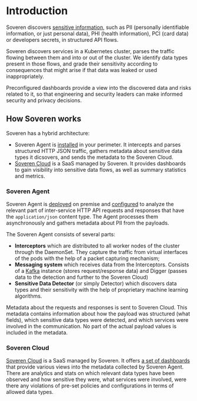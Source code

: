 # Introduction

Soveren discovers [sensitive information](user-guide/data-model/), such as PII (personally identifiable information, or just personal data), PHI (health information), PCI (card data) or developers secrets, in structured API flows.

Soveren discovers services in a Kubernetes cluster, parses the traffic flowing between them and into or out of the cluster. We identify data types present in those flows, and grade their sensitivity according to consequences that might arise if that data was leaked or used inappropriately.

Preconfigured dashboards provide a view into the discovered data and risks related to it, so that engineering and security leaders can make informed security and privacy decisions.

## How Soveren works

Soveren has a hybrid architecture:

* Soveren Agent is [installed](getting-started/quick-start/) in your perimeter. It intercepts and parses structured HTTP JSON traffic, gathers metadata about sensitive data types it dicsovers, and sends the metadata to the Soveren Cloud.
* [Soveren Cloud](https://app.soveren.io/) is a SaaS managed by Soveren. It provides dashboards to gain visibility into sensitive data flows, as well as summary statistics and metrics.

### Soveren Agent

Soveren Agent is [deployed]((getting-started/quick-start/)) on premise and [configured](administration/configuring-agent/) to analyze the relevant part of inter-service HTTP API requests and responses that have the `application/json` content type. The Agent processes them asynchronously and gathers metadata about PII from the payloads.

The Soveren Agent consists of several parts:

* **Interceptors** which are distributed to all worker nodes of the cluster through the DaemonSet. They capture the traffic from virtual interfaces of the pods with the help of a packet capturing mechanism;
* **Messaging system** which receives data from the Interceptors. Consists of a [Kafka](https://kafka.apache.org/) instance (stores request/response data) and Digger (passes data to the detection and further to the Soveren Cloud)
* **Sensitive Data Detector** (or simply Detector) which discovers data types and their sensitivity with the help of proprietary machine learning algorithms.

Metadata about the requests and responses is sent to Soveren Cloud. This metadata contains information about how the payload was structured (what fields), which sensitive data types were detected, and which services were involved in the communication. No part of the actual payload values is included in the metadata.

### Soveren Cloud

[Soveren Cloud](https://app.soveren.io/) is a SaaS managed by Soveren. It offers [a set of dashboards](user-guide/overview/) that provide various views into the metadata collected by Soveren Agent. There are analytics and stats on which relevant data types have been observed and how sensitive they were, what services were involved, were there any violations of pre-set policies and configurations in terms of allowed data types.

